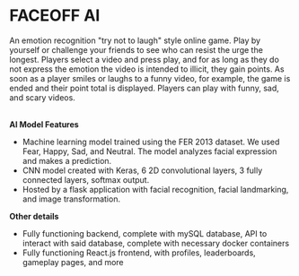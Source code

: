 # FACEOFF AI
An emotion recognition "try not to laugh" style online game. Play by yourself or challenge your friends to see who can resist the urge the longest. Players select a video and press play, and for as long as they do not express the emotion the video is intended to illicit, they gain points. As soon as a player smiles or laughs to a funny video, for example, the game is ended and their point total is displayed. Players can play with funny, sad, and scary videos.
<br><br>

<strong>AI Model Features</strong>
* Machine learning model trained using the FER 2013 dataset. We used Fear, Happy, Sad, and Neutral. The model analyzes facial expression and makes a prediction.
* CNN model created with Keras, 6 2D convolutional layers, 3 fully connected layers, softmax output.
* Hosted by a flask application with facial recognition, facial landmarking, and image transformation.

<strong>Other details</strong>
* Fully functioning backend, complete with mySQL database, API to interact with said database, complete with necessary docker containers
* Fully functioning React.js frontend, with profiles, leaderboards, gameplay pages, and more
